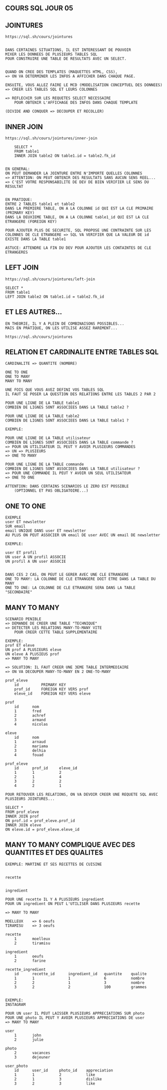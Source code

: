 ## COURS SQL JOUR 05

## JOINTURES


    https://sql.sh/cours/jointures


    DANS CERTAINES SITUATIONS, IL EST INTERESSANT DE POUVOIR 
    MIXER LES DONNEES DE PLUSIEURS TABLES SQL 
    POUR CONSTRUIRE UNE TABLE DE RESULTATS AVEC UN SELECT.


    QUAND ON CREE DES TEMPLATES (MAQUETTES HTML, CSS), 
    => ON VA DETERMINER LES INFOS A AFFICHER DANS CHAQUE PAGE.

    ENSUITE, VOUS ALLEZ FAIRE LE MCD (MODELISATION CONCEPTUEL DES DONNEES)
    => CREER LES TABLES SQL ET LEURS COLONNES

    => REFLECHIR SUR LES REQUETES SELECT NECESSAIRE 
        POUR OBTENIR L'AFFICHAGE DES INFOS DANS CHAQUE TEMPLATE

    (DIVIDE AND CONQUER => DECOUPER ET RECOLLER)


## INNER JOIN

    https://sql.sh/cours/jointures/inner-join

        SELECT *
        FROM table1
        INNER JOIN table2 ON table1.id = table2.fk_id


    EN GENERAL:
    ON PEUT DEMANDER LA JOINTURE ENTRE N'IMPORTE QUELLES COLONNES
    => ATTENTION: ON PEUT OBTENIR DES RESULTATS SANS AUCUN SENS REEL...
    => C'EST VOTRE RESPONSABILITE DE DEV DE BIEN VERIFIER LE SENS DU RESULTAT


    EN PRATIQUE:
    ENTRE 2 TABLES table1 et table2 
    DANS LA PREMIERE TABLE, ON A LA COLONNE id QUI EST LA CLE PRIMAIRE (PRIMARY KEY)
    DANS LA DEUXIEME TABLE, ON A LA COLONNE table1_id QUI EST LA CLE ETRANGERE (FOREIGN KEY)

    POUR AJOUTER PLUS DE SECURITE, SQL PROPOSE UNE CONTRAINTE SUR LES COLONNES DE CLE ETRANGERE => SQL VA VERIFIER QUE LA VALEUR DE id EXISTE DANS LA TABLE table1

    ASTUCE: ATTENDRE LA FIN DU DEV POUR AJOUTER LES CONTAINTES DE CLE ETRANGERES

## LEFT JOIN

    https://sql.sh/cours/jointures/left-join

    SELECT *
    FROM table1
    LEFT JOIN table2 ON table1.id = table2.fk_id


## ET LES AUTRES...

    EN THEORIE, IL Y A PLEIN DE COMBINAISONS POSSIBLES...
    MAIS EN PRATIQUE, ON LES UTILISE ASSEZ RAREMENT...

    https://sql.sh/cours/jointures



## RELATION ET CARDINALITE ENTRE TABLES SQL

    CARDINALITE => QUANTITE (NOMBRE)

    ONE TO ONE
    ONE TO MANY
    MANY TO MANY

    UNE FOIS QUE VOUS AVEZ DEFINI VOS TABLES SQL
    IL FAUT SE POSER LA QUESTION DES RELATIONS ENTRE LES TABLES 2 PAR 2

    POUR UNE LIGNE DE LA TABLE table1
    COMBIEN DE LIGNES SONT ASSOCIEES DANS LA TABLE table2 ?

    POUR UNE LIGNE DE LA TABLE table2
    COMBIEN DE LIGNES SONT ASSOCIEES DANS LA TABLE table1 ?

    EXEMPLE:

    POUR UNE LIGNE DE LA TABLE utilisateur
    COMBIEN DE LIGNES SONT ASSOCIEES DANS LA TABLE commande ?
    => POUR UN UTILISATEUR IL PEUT Y AVOIR PLUSIEURS COMMANDES
    => UN => PLUSIEURS
    => ONE TO MANY

    POUR UNE LIGNE DE LA TABLE commande
    COMBIEN DE LIGNES SONT ASSOCIEES DANS LA TABLE utilisateur ?
    => POUR UNE COMMANDE IL PEUT Y AVOIR UN SEUL UTILISATEUR
    => ONE TO ONE

    ATTENTION: DANS CERTAINS SCENARIOS LE ZERO EST POSSIBLE
        (OPTIONNEL ET PAS OBLIGATOIRE...)

## ONE TO ONE

    EXEMPLE 
    user ET newsletter
    SUR email
    email UNIQUE DANS user ET newsletter
    AU PLUS ON PEUT ASSOCIER UN email DE user AVEC UN email DE newsletter

    EXEMPLE:

    user ET profil
    UN user A UN profil ASSOCIE
    UN profil A UN user ASSOCIE


    DANS CES 2 CAS, ON PEUT LE GERER AVEC UNE CLE ETRANGERE
    ONE TO MANY: LA COLONNE DE CLE ETRANGERE DOIT ETRE DANS LA TABLE DU MANY
    ONE TO ONE: LA COLONNE DE CLE ETRANGERE SERA DANS LA TABLE "SECONDAIRE"

## MANY TO MANY

    SCENARIO PENIBLE
    => DEMANDE DE CREER UNE TABLE "TECHNIQUE"
    => DETECTER LES RELATIONS MANY-TO-MANY VITE 
        POUR CREER CETTE TABLE SUPPLEMENTAIRE

    EXEMPLE:
    prof ET eleve
    UN prof A PLUSIEURS eleve
    UN eleve A PLUSIEUS prof
    => MANY TO MANY

    => SOLUTION: IL FAUT CREER UNE 3EME TABLE INTERMEDIAIRE
    => ON VA DECOUPER MANY-TO-MANY EN 2 ONE-TO-MANY

    prof_eleve
        id          PRIMARY KEY
        prof_id     FOREIGN KEY VERS prof
        eleve_id    FOREIGN KEY VERS eleve

    prof
        id      nom     
        1       fred
        2       achref
        3       armand
        4       nicolas

    eleve
        id      nom
        1       arnaud
        2       mariama
        3       delhia
        4       fouad

    prof_eleve
        id      prof_id     eleve_id
        1       1           2
        2       1           4
        3       2           2
        4       2           1

    POUR RETOUVER LES RELATIONS, ON VA DEVOIR CREER UNE REQUETE SQL AVEC PLUSIEURS JOINTURES...

    SELECT * 
    FROM prof_eleve
    INNER JOIN prof
    ON prof.id = prof_eleve.prof_id
    INNER JOIN eleve
    ON eleve.id = prof_eleve.eleve_id





## MANY TO MANY COMPLIQUE AVEC DES QUANTITES ET DES QUALITES

    EXEMPLE: MARTINE ET SES RECETTES DE CUISINE


    recette


    ingredient

    POUR UNE recette IL Y A PLUSIEURS ingredient
    POUR UN ingredient ON PEUT L'UTILISER DANS PLUSIEURS recette

    => MANY TO MANY

    MOELLEUX    => 6 oeufs
    TIRAMISU    => 3 oeufs 

    recette
        1       moelleux
        2       tiramisu

    ingredient 
        1       oeufs
        2       farine

    recette_ingredient
        id      recette_id      ingredient_id   quantite    qualite
        1       1               1               6           nombre
        2       2               1               3           nombre
        3       2               2               100         grammes


    EXEMPLE:
    INSTAGRAM

    POUR UN user IL PEUT LAISSER PLUSIEURS APPRECIATIONS SUR photo
    POUR UNE photo IL PEUT Y AVOIR PLUSIEURS APPRECIATIONS DE user
    => MANY TO MANY

    user
        1       john
        2       julie

    photo
        2       vacances
        3       dejeuner

    user_photo
        id      user_id     photo_id    appreciation
        1       1           2           like
        2       1           3           dislike
        3       2           3           like










